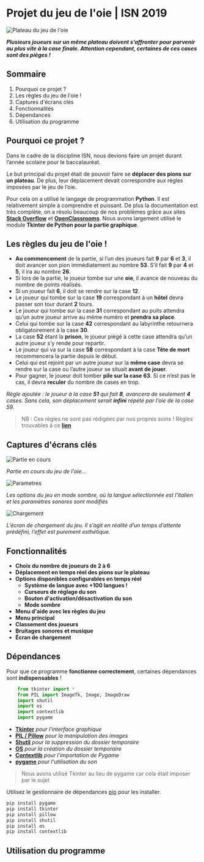 # Projet du jeu de l'oie | ISN 2019

![Plateau du jeu de l'oie](http://image.noelshack.com/fichiers/2020/18/4/1588281134-plateau.jpg)

***Plusieurs joueurs sur un même plateau doivent s’affronter pour parvenir au plus vite à la case finale. Attention cependant, certaines de ces cases sont des pièges !***

## Sommaire

1. Pourquoi ce projet ?
2. Les règles du jeu de l'oie !
3. Captures d'écrans clés
4. Fonctionnalités
5. Dépendances
6. Utilisation du programme

## Pourquoi ce projet ?

Dans le cadre de la discipline ISN, nous devions faire un projet durant l’année scolaire pour le baccalauréat.

Le but principal du projet était de pouvoir faire se **déplacer des pions sur un plateau**. De plus, leur déplacement devait correspondre aux règles imposées par le jeu de l’oie.

Pour cela on a utilisé le langage de programmation **Python**. Il est relativement simple à comprendre et puissant. De plus la documentation est très complète, on a résolu beaucoup de nos problèmes grâce aux sites **[Stack Overflow](https://stackoverflow.com/)** et **[OpenClassrooms](https://openclassrooms.com/fr/)**. Nous avons largement utilisé le module **Tkinter de Python pour la partie graphique**.

## Les règles du jeu de l'oie ! 

- **Au commencement** de la partie, si l’un des joueurs fait **9** par **6** et **3**, il doit avancer son pion immédiatement au nombre **53**. S’il fait **9** par **4** et **5**, il ira au nombre **26**.
- Si lors de la partie, le joueur tombe sur une **oie**, il avance de nouveau du nombre de points réalisés.
- Si un joueur fait **6**, il doit se rendre sur la case **12**.
- Le joueur qui tombe sur la case **19** correspondant à un **hôtel** devra passer son tour durant **2** tours.
- Le joueur qui tombe sur la case **31** correspondant au puits attendra qu’un autre joueur arrive au même numéro et **prendra sa place**.
- Celui qui tombe sur la case **42** correspondant au labyrinthe retournera obligatoirement à la case **30**.
- La case **52** étant la **prison**, le joueur piégé à cette case attendra qu’un autre joueur s’y rende pour repartir.
- Le joueur qui va sur la case **58** correspondant à la case **Tête de mort** recommencera la partie depuis le début.
- Celui qui est rejoint par un autre joueur sur la **même case** devra se rendre sur la case ou l’autre joueur se situait **avant de jouer**.
- Pour gagner, le joueur doit tomber **pile sur la case 63**. Si ce n’est pas le cas, il devra **reculer** du nombre de cases en trop.

*Règle ajoutée : le joueur à la case ***51*** qui fait ***8***, avancera de seulement ***4*** cases. Sans cela, son déplacement serait ***infini*** répété par l’oie de la case 59.*


> NB : Ces règles ne sont pas rédigées par nos propres soins !
> Règles trouvables à ce **[lien](https://www.regles-de-jeux.com/regle-du-jeu-de-l-oie/)**

## Captures d'écrans clés


![Partie en cours](http://image.noelshack.com/fichiers/2020/18/4/1588282636-partie-en-cours.png)

*Partie en cours du jeu de l'oie...*

![Parametres](http://image.noelshack.com/fichiers/2020/18/4/1588282774-parametres.png)

*Les options du jeu en mode sombre, où la langue sélectionnée est l’italien et les paramètres sonores sont modifiés*

![Chargement](http://image.noelshack.com/fichiers/2020/18/4/1588282853-chargement.png)

*L’écran de chargement du jeu. Il s’agit en réalité d’un temps d’attente prédéfini, l’effet est purement esthétique.*

## Fonctionnalités

- **Choix du nombre de joueurs de 2 à 6**
- **Déplacement en temps réel des pions sur le plateau**
- **Options disponibles configurables en temps réel**
    - **Système de langue avec +100 langues !**
    - **Curseurs de réglage du son**
    - **Bouton d'activation/désactivation du son**
    - **Mode sombre**
- **Menu d'aide avec les règles du jeu**
- **Menu principal**
- **Classement des joueurs**
- **Bruitages sonores et musique**
- **Écran de chargement**

## Dépendances

Pour que ce programme **fonctionne correctement**, certaines dépendances sont **indispensables** !

```python
    from tkinter import *
    from PIL import ImageTk, Image, ImageDraw
    import shutil
    import os
    import contextlib
    import pygame
```

- **[Tkinter](https://docs.python.org/3/library/tkinter.html)** *pour l'interface graphique*
- **[PIL / Pillow](https://pillow.readthedocs.io/en/stable/)** *pour la manipulation des images*
- **[Shutil](https://docs.python.org/3/library/shutil.html)** *pour la suppression du dossier temporaire*
- **[OS](https://docs.python.org/3/library/os.html)** *pour la création du dossier temporaire*
- **[Contextlib](https://docs.python.org/3/library/contextlib.html)** *pour l'importation de Pygame*
- **[pygame](https://www.pygame.org)** *pour l'utilisation du son*

> Nous avons utilisé Tkinter au lieu de pygame car cela était imposer par le sujet 


Utilisez le gestionnaire de dépendances [pip](https://pip.pypa.io/en/stable/) pour les installer.

```bash
pip install pygame
pip install tkinter
pip install pillow
pip install shutil
pip install os
pip install contextlib
```

## Utilisation du programme
